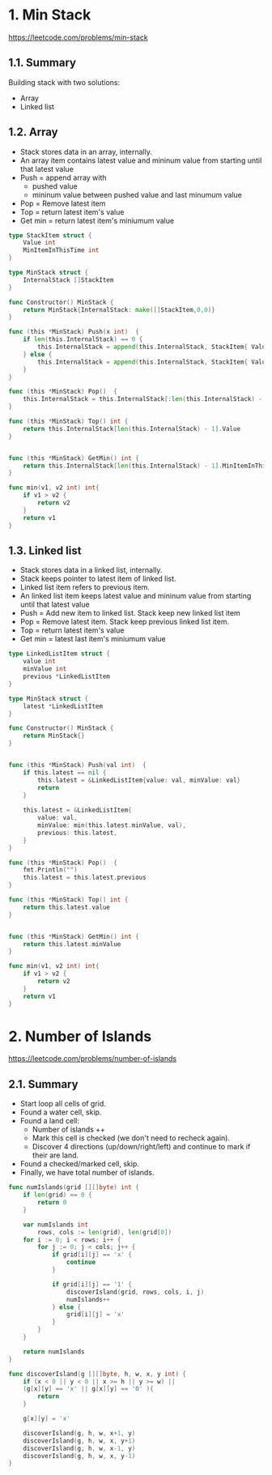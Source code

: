 # 1. Min Stack

https://leetcode.com/problems/min-stack

## 1.1. Summary

Building stack with two solutions:
 - Array
 - Linked list

## 1.2. Array

 -  Stack stores data in an array, internally.
 - An array item contains latest value and mininum value from starting until that latest value
 - Push = append array with 
	 - pushed value
	 - mininum value between pushed value and last minumum value
 - Pop = Remove latest item
 - Top = return latest item's value
 - Get min = return latest item's miniumum value

```go
type StackItem struct {
    Value int
    MinItemInThisTime int
}

type MinStack struct {
    InternalStack []StackItem
}

func Constructor() MinStack {
    return MinStack{InternalStack: make([]StackItem,0,0)}
}

func (this *MinStack) Push(x int)  {
    if len(this.InternalStack) == 0 {
        this.InternalStack = append(this.InternalStack, StackItem{ Value: x, MinItemInThisTime: x })
    } else {
        this.InternalStack = append(this.InternalStack, StackItem{ Value: x, MinItemInThisTime: min(this.GetMin(), x) })
    }
}

func (this *MinStack) Pop()  {
    this.InternalStack = this.InternalStack[:len(this.InternalStack) - 1]
}

func (this *MinStack) Top() int {
	return this.InternalStack[len(this.InternalStack) - 1].Value
}


func (this *MinStack) GetMin() int {
    return this.InternalStack[len(this.InternalStack) - 1].MinItemInThisTime
}

func min(v1, v2 int) int{
    if v1 > v2 {
        return v2
    }
    return v1
}
```

## 1.3. Linked list

 -  Stack stores data in a linked list, internally.
 - Stack keeps pointer to latest item of linked list. 
 - Linked list item refers to previous item.
 - An linked list item keeps latest value and mininum value from starting until that latest value
 - Push = Add new item to linked list. Stack keep new linked list item
 - Pop = Remove latest item. Stack keep previous linked list item.
 - Top = return latest item's value
 - Get min = latest last item's miniumum value

```go
type LinkedListItem struct {
    value int
    minValue int
    previous *LinkedListItem
}

type MinStack struct {
    latest *LinkedListItem
}

func Constructor() MinStack {
    return MinStack{}
}


func (this *MinStack) Push(val int)  {
    if this.latest == nil {
        this.latest = &LinkedListItem{value: val, minValue: val}
        return
    }
    
    this.latest = &LinkedListItem{
        value: val,
        minValue: min(this.latest.minValue, val),
        previous: this.latest,
    }
}

func (this *MinStack) Pop()  {
    fmt.Println("")
    this.latest = this.latest.previous
}

func (this *MinStack) Top() int {
    return this.latest.value
}


func (this *MinStack) GetMin() int {
    return this.latest.minValue
}

func min(v1, v2 int) int{
    if v1 > v2 {
        return v2
    }
    return v1
}
```


# 2. Number of Islands

https://leetcode.com/problems/number-of-islands

## 2.1. Summary

 - Start loop all cells of grid.
 - Found a water cell, skip.
 - Found a land cell:
	 - Number of islands ++
	 - Mark this cell is checked (we don't need to recheck again).
	 - Discover 4 directions (up/down/right/left) and continue to mark if their are land.
 - Found a checked/marked cell, skip.
 - Finally, we have total number of islands.

```go
func numIslands(grid [][]byte) int {
    if len(grid) == 0 {
		return 0
	}

	var numIslands int
        rows, cols := len(grid), len(grid[0])
	for i := 0; i < rows; i++ {
		for j := 0; j < cols; j++ {
			if grid[i][j] == 'x' {
				continue
			}

			if grid[i][j] == '1' {
				discoverIsland(grid, rows, cols, i, j)
				numIslands++
			} else {
				grid[i][j] = 'x'
			}
		}
	}

	return numIslands
}

func discoverIsland(g [][]byte, h, w, x, y int) {
    if (x < 0 || y < 0 || x >= h || y >= w) ||
    (g[x][y] == 'x' || g[x][y] == '0' ){
		return
	}

	g[x][y] = 'x'

	discoverIsland(g, h, w, x+1, y)
	discoverIsland(g, h, w, x, y+1)
	discoverIsland(g, h, w, x-1, y)
	discoverIsland(g, h, w, x, y-1)
}

```
